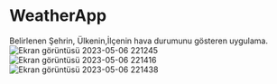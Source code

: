 # WeatherApp
Belirlenen Şehrin, Ülkenin,İlçenin hava durumunu gösteren uygulama.
![Ekran görüntüsü 2023-05-06 221245](https://user-images.githubusercontent.com/40033211/236642589-c430ebcc-b026-4188-8e6a-ba6a1debaab9.png)
![Ekran görüntüsü 2023-05-06 221416](https://user-images.githubusercontent.com/40033211/236642594-5f6d4814-68cf-4413-bf6e-e957f3fa2f0a.png)
![Ekran görüntüsü 2023-05-06 221438](https://user-images.githubusercontent.com/40033211/236642595-0b4d7e7b-3413-4111-9dbb-18b521e749d3.png)
